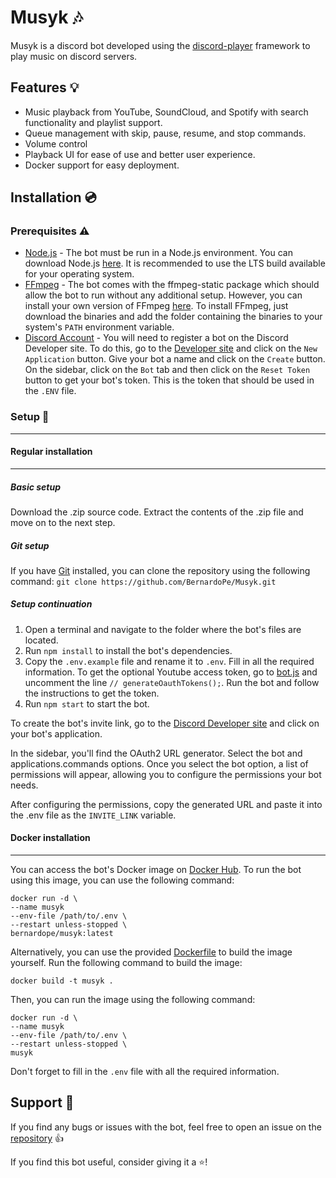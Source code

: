 # Musyk :notes:


Musyk is a discord bot developed using the [discord-player](https://github.com/androz2091/discord-player) framework to play music on discord servers.


## Features :bulb:


- Music playback from YouTube, SoundCloud, and Spotify with search functionality and playlist support.
- Queue management with skip, pause, resume, and stop commands.
- Volume control
- Playback UI for ease of use and better user experience.
- Docker support for easy deployment.

## Installation :cd:


### Prerequisites :warning:

- [Node.js](https://nodejs.org/en) - The bot must be run in a Node.js environment. You can download Node.js [here](https://nodejs.org/en/download/). It is recommended to use the LTS
build available for your operating system.
- [FFmpeg](https://ffmpeg.org/) - The bot comes with the ffmpeg-static package which should allow the bot to run without any additional setup. However, you
can install your own version of FFmpeg [here](https://ffmpeg.org/download.html). To install FFmpeg, just download the binaries and
add the folder containing the binaries to your system's `PATH` environment variable.
- [Discord Account](https://discord.com) - You will need to register a bot on the Discord Developer site. To do this, go to the [Developer site](https://discord.com/developers/applications)
and click on the `New Application` button. Give your bot a name and click on the `Create` button. On the sidebar, click on the `Bot` tab and then click on the `Reset Token` button to get your bot's token.
This is the token that should be used in the `.ENV` file.

### Setup :wrench:

---

#### Regular installation

---

##### Basic setup
Download the .zip source code. Extract the contents of the .zip file and move on to the next step.

##### Git setup
If you have [Git](https://git-scm.com/) installed, you can clone the repository using the following command:
```git clone https://github.com/BernardoPe/Musyk.git```

##### Setup continuation
1. Open a terminal and navigate to the folder where the bot's files are located.
2. Run `npm install` to install the bot's dependencies.
3. Copy the `.env.example` file and rename it to `.env`. Fill in all the required information. 
To get the optional Youtube access token, go to [bot.js](src/bot.js) and uncomment the line `// generateOauthTokens();`. Run the bot and follow the instructions to get the token.
4. Run `npm start` to start the bot.

To create the bot's invite link, go to the [Discord Developer site](https://discord.com/developers/applications) and click on your bot's application. 

In the sidebar, you'll find the OAuth2 URL generator. Select the bot and applications.commands options. Once you select the bot option, a list of permissions will appear, allowing you to configure the permissions your bot needs.

After configuring the permissions, copy the generated URL and paste it into the .env file as the `INVITE_LINK` variable.

#### Docker installation

---

You can access the bot's Docker image on [Docker Hub](https://hub.docker.com/r/bernardope/musyk). 
To run the bot using this image, you can use the following command:
```
docker run -d \
--name musyk 
--env-file /path/to/.env \
--restart unless-stopped \
bernardope/musyk:latest
```
Alternatively, you can use the provided [Dockerfile](Dockerfile) to build the image yourself. 
Run the following command to build the image:
```
docker build -t musyk .
```
Then, you can run the image using the following command:
```
docker run -d \
--name musyk
--env-file /path/to/.env \
--restart unless-stopped \
musyk
```

Don't forget to fill in the `.env` file with all the required information.

## Support :rocket:



If you find any bugs or issues with the bot, feel free to open an issue on the [repository](https://github.com/BernardoPe/Musyk/issues/new) :thumbsup:

If you find this bot useful, consider giving it a :star:!

